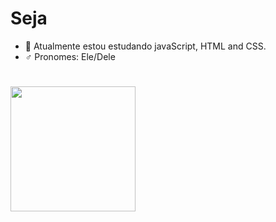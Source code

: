 <h1> Seja </h1>


- 💬 Atualmente estou estudando javaScript, HTML and CSS.
- ♂ Pronomes: Ele/Dele

<h1> 
  
  <img src="https://ik.imagekit.io/hhzsmcsnr/giphy.gif?ik-sdk-version=javascript-1.4.3&updatedAt=1674582135129" witd="200px" height="200px"> 
  
</h1>

